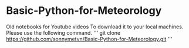 # Basic-Python-for-Meteorology

Old notebooks for Youtube videos
To download it to your local machines. Please use the following command.
'''
git clone https://github.com/sonnymetvn/Basic-Python-for-Meteorology.git
'''
